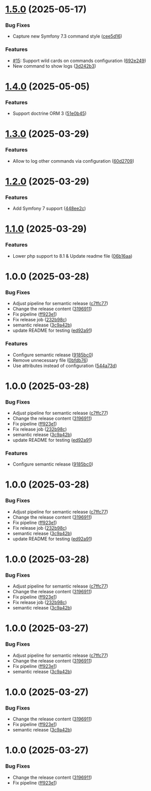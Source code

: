 # [1.5.0](https://github.com/ayaou/command-logger-bundle/compare/v1.4.0...v1.5.0) (2025-05-17)


### Bug Fixes

* Capture new Symfony 7.3 command style ([cee5d16](https://github.com/ayaou/command-logger-bundle/commit/cee5d1629e9e1ab72e35fd3ded3473529805165e))


### Features

* [#15](https://github.com/ayaou/command-logger-bundle/issues/15): Support wild cards on commands configuration ([692e249](https://github.com/ayaou/command-logger-bundle/commit/692e24958d42ea3a49c7943796e79b97f82507d2))
* New command to show logs ([3d242b3](https://github.com/ayaou/command-logger-bundle/commit/3d242b3ce38906af438f8230f2ffbb6af51e69d4))

# [1.4.0](https://github.com/ayaou/command-logger-bundle/compare/v1.3.0...v1.4.0) (2025-05-05)


### Features

* Support doctrine ORM 3 ([51e0b45](https://github.com/ayaou/command-logger-bundle/commit/51e0b45ede6d1bb9ebaa9a5180249202b9b282fb))

# [1.3.0](https://github.com/ayaou/command-logger-bundle/compare/v1.2.0...v1.3.0) (2025-03-29)


### Features

* Allow to log other commands via configuration ([60d2709](https://github.com/ayaou/command-logger-bundle/commit/60d2709925a07ca14dfb84f2c2370d4509d9f085))

# [1.2.0](https://github.com/ayaou/command-logger-bundle/compare/v1.1.0...v1.2.0) (2025-03-29)


### Features

* Add Symfony 7 support ([448ee2c](https://github.com/ayaou/command-logger-bundle/commit/448ee2ce1e36fc79836c4633337078daecf62c04))

# [1.1.0](https://github.com/ayaou/command-logger-bundle/compare/v1.0.0...v1.1.0) (2025-03-29)


### Features

* Lower php support to 8.1 & Update readme file ([06b16aa](https://github.com/ayaou/command-logger-bundle/commit/06b16aa0e7b0a9aa373cc8485b0fe82b3ddbaf2e))

# 1.0.0 (2025-03-28)


### Bug Fixes

* Adjust pipeline for semantic release ([c7ffc77](https://github.com/ayaou/command-logger-bundle/commit/c7ffc7757652452c8d4563fdaf96b440d8f17c5d))
* Change the release content ([3196911](https://github.com/ayaou/command-logger-bundle/commit/319691115c02949e6248e467c6d43cd4108889c9))
* Fix pipeline ([ff923e1](https://github.com/ayaou/command-logger-bundle/commit/ff923e17761311593ec6be2f2dcb7a616ef727ec))
* Fix release job ([232b98c](https://github.com/ayaou/command-logger-bundle/commit/232b98cf02525d7a24a6a2f0ad483502f2adaf50))
* semantic release ([3c9a42b](https://github.com/ayaou/command-logger-bundle/commit/3c9a42bf1f49418777ab8e4ae04eadaddfef5d1a))
* update README for testing ([ed92a91](https://github.com/ayaou/command-logger-bundle/commit/ed92a91c13e91fc37d80c302462b6bed70b540df))


### Features

* Configure semantic release ([9185bc0](https://github.com/ayaou/command-logger-bundle/commit/9185bc041eea1f642d94c3e0e8a31193105d6f0d))
* Remove unnecessary file ([0bfdb76](https://github.com/ayaou/command-logger-bundle/commit/0bfdb76fe26d6e4bb97ffee3c5ec414a93cd299e))
* Use attributes instead of configuration ([544a73d](https://github.com/ayaou/command-logger-bundle/commit/544a73de8a9e1324dd9af0ff1d98f94859d12f86))

# 1.0.0 (2025-03-28)


### Bug Fixes

* Adjust pipeline for semantic release ([c7ffc77](https://github.com/ayaou/command-logger-bundle/commit/c7ffc7757652452c8d4563fdaf96b440d8f17c5d))
* Change the release content ([3196911](https://github.com/ayaou/command-logger-bundle/commit/319691115c02949e6248e467c6d43cd4108889c9))
* Fix pipeline ([ff923e1](https://github.com/ayaou/command-logger-bundle/commit/ff923e17761311593ec6be2f2dcb7a616ef727ec))
* Fix release job ([232b98c](https://github.com/ayaou/command-logger-bundle/commit/232b98cf02525d7a24a6a2f0ad483502f2adaf50))
* semantic release ([3c9a42b](https://github.com/ayaou/command-logger-bundle/commit/3c9a42bf1f49418777ab8e4ae04eadaddfef5d1a))
* update README for testing ([ed92a91](https://github.com/ayaou/command-logger-bundle/commit/ed92a91c13e91fc37d80c302462b6bed70b540df))


### Features

* Configure semantic release ([9185bc0](https://github.com/ayaou/command-logger-bundle/commit/9185bc041eea1f642d94c3e0e8a31193105d6f0d))

# 1.0.0 (2025-03-28)


### Bug Fixes

* Adjust pipeline for semantic release ([c7ffc77](https://github.com/ayaou/command-logger-bundle/commit/c7ffc7757652452c8d4563fdaf96b440d8f17c5d))
* Change the release content ([3196911](https://github.com/ayaou/command-logger-bundle/commit/319691115c02949e6248e467c6d43cd4108889c9))
* Fix pipeline ([ff923e1](https://github.com/ayaou/command-logger-bundle/commit/ff923e17761311593ec6be2f2dcb7a616ef727ec))
* Fix release job ([232b98c](https://github.com/ayaou/command-logger-bundle/commit/232b98cf02525d7a24a6a2f0ad483502f2adaf50))
* semantic release ([3c9a42b](https://github.com/ayaou/command-logger-bundle/commit/3c9a42bf1f49418777ab8e4ae04eadaddfef5d1a))
* update README for testing ([ed92a91](https://github.com/ayaou/command-logger-bundle/commit/ed92a91c13e91fc37d80c302462b6bed70b540df))

# 1.0.0 (2025-03-28)


### Bug Fixes

* Adjust pipeline for semantic release ([c7ffc77](https://github.com/ayaou/command-logger-bundle/commit/c7ffc7757652452c8d4563fdaf96b440d8f17c5d))
* Change the release content ([3196911](https://github.com/ayaou/command-logger-bundle/commit/319691115c02949e6248e467c6d43cd4108889c9))
* Fix pipeline ([ff923e1](https://github.com/ayaou/command-logger-bundle/commit/ff923e17761311593ec6be2f2dcb7a616ef727ec))
* Fix release job ([232b98c](https://github.com/ayaou/command-logger-bundle/commit/232b98cf02525d7a24a6a2f0ad483502f2adaf50))
* semantic release ([3c9a42b](https://github.com/ayaou/command-logger-bundle/commit/3c9a42bf1f49418777ab8e4ae04eadaddfef5d1a))

# 1.0.0 (2025-03-27)


### Bug Fixes

* Adjust pipeline for semantic release ([c7ffc77](https://github.com/ayaou/command-logger-bundle/commit/c7ffc7757652452c8d4563fdaf96b440d8f17c5d))
* Change the release content ([3196911](https://github.com/ayaou/command-logger-bundle/commit/319691115c02949e6248e467c6d43cd4108889c9))
* Fix pipeline ([ff923e1](https://github.com/ayaou/command-logger-bundle/commit/ff923e17761311593ec6be2f2dcb7a616ef727ec))
* semantic release ([3c9a42b](https://github.com/ayaou/command-logger-bundle/commit/3c9a42bf1f49418777ab8e4ae04eadaddfef5d1a))

# 1.0.0 (2025-03-27)


### Bug Fixes

* Change the release content ([3196911](https://github.com/ayaou/command-logger-bundle/commit/319691115c02949e6248e467c6d43cd4108889c9))
* Fix pipeline ([ff923e1](https://github.com/ayaou/command-logger-bundle/commit/ff923e17761311593ec6be2f2dcb7a616ef727ec))
* semantic release ([3c9a42b](https://github.com/ayaou/command-logger-bundle/commit/3c9a42bf1f49418777ab8e4ae04eadaddfef5d1a))

# 1.0.0 (2025-03-27)


### Bug Fixes

* Change the release content ([3196911](https://github.com/ayaou/command-logger-bundle/commit/319691115c02949e6248e467c6d43cd4108889c9))
* Fix pipeline ([ff923e1](https://github.com/ayaou/command-logger-bundle/commit/ff923e17761311593ec6be2f2dcb7a616ef727ec))
